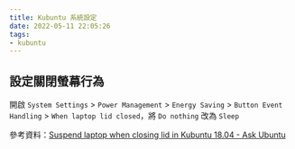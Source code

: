 ```yaml
---
title: Kubuntu 系統設定
date: 2022-05-11 22:05:26
tags:
- kubuntu
---
```


## 設定關閉螢幕行為
開啟 `System Settings` > `Power Management` > `Energy Saving` > `Button Event Handling` > `When laptop lid closed`，將 `Do nothing` 改為 `Sleep`

參考資料：[Suspend laptop when closing lid in Kubuntu 18.04 - Ask Ubuntu](https://askubuntu.com/questions/1031618/suspend-laptop-when-closing-lid-in-kubuntu-18-04)
